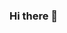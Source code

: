 ### Hi there 👋

<!--
**FalLying/FalLying** is a ✨ _special_ ✨ repository because its `README.md` (this file) appears on your GitHub profile.

Here are some ideas to get you started:

- 🔭 I’m currently working on HF Soluções
- 🌱 I’m currently learning React.js, Node.js, Express, Reack Hooks, TypeScript, TypeOrm
-->
